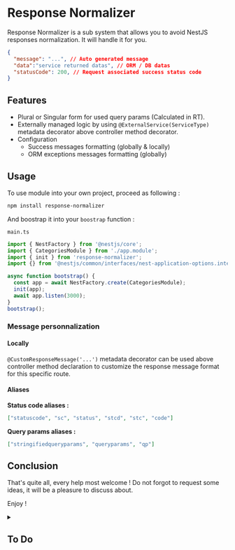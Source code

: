 # Response Normalizer

Response Normalizer is a sub system that allows you to avoid NestJS responses normalization. It will handle it for you. 

```json
{
  "message": "...", // Auto generated message
  "data":"service returned datas", // ORM / DB datas
  "statusCode": 200, // Request associated success status code
}
```

## Features

- Plural or Singular form for used query params (Calculated in RT).
- Externally managed logic by using `@ExternalService(ServiceType)` metadata decorator above controller method decorator.
- Configuration
  - Success messages formatting (globally & locally)
  - ORM exceptions messages formatting (globally)

## Usage

To use module into your own project, proceed as following :

```sh
npm install response-normalizer
```

And boostrap it into your `boostrap` function :

`main.ts`

```ts
import { NestFactory } from '@nestjs/core';
import { CategoriesModule } from './app.module';
import { init } from 'response-normalizer';
import {} from '@nestjs/common/interfaces/nest-application-options.interface';

async function bootstrap() {
  const app = await NestFactory.create(CategoriesModule);
  init(app);
  await app.listen(3000);
}
bootstrap();
```

### Message personnalization

#### Locally

`@CustomResponseMessage('...')` metadata decorator can be used above controller method declaration to customize the response message format for this specific route.

#### Aliases

**Status code aliases :**

```json
["statuscode", "sc", "status", "stcd", "stc", "code"]
```

**Query params aliases :**

```json
["stringifiedqueryparams", "queryparams", "qp"]
```

## Conclusion

That's quite all, every help most welcome ! Do not forgot to request some ideas, it will be a pleasure to discuss about.

Enjoy !

<details>
<summary><h2>To Do</h2></summary>

- [x] **Fix Exception Filter to permeet to Nest to return correctly Validation Pipe errors**
  - [ ] Make fix more reliable
- [x] **Improve Configuration**
  - [x] Add way to configure how query params should be joined
  - [x] Add way to apply specific rule on query params (As 'uuid' should be uppered or lowered or also being replace by a total different thing like 'Universally Unique Identifer' or that kind of stuff)
- [ ] **Normalize ORM errors**
  - [ ] Add super class for ORM interceptor
  - [ ] Conceptualize way to get ORM without any changes from end user 
  - [ ] Add Configuration to enable it or not
- [ ] **Add Experimental Mode to handle automatically external service logic**
  - [x] Conceptualize it
  - [ ] Add Configuration to enable experimental mode

</details>
